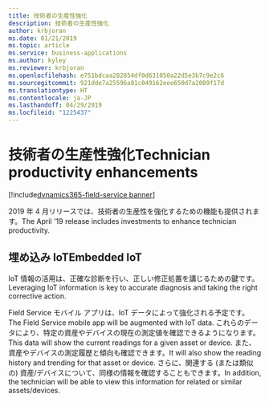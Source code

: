 ```yaml
---
title: 技術者の生産性強化
description: 技術者の生産性強化
author: krbjoran
ms.date: 01/21/2019
ms.topic: article
ms.service: business-applications
ms.author: kyley
ms.reviewer: krbjoran
ms.openlocfilehash: e751bdcaa282854df0d631050a22d5e3b7c9e2c6
ms.sourcegitcommit: 921dde7a25596a81c049162eee650d7a2009f17d
ms.translationtype: HT
ms.contentlocale: ja-JP
ms.lasthandoff: 04/29/2019
ms.locfileid: "1225437"
---
```

#  <a name="technician-productivity-enhancements"></a><span data-ttu-id="d6cfa-103">技術者の生産性強化</span><span class="sxs-lookup"><span data-stu-id="d6cfa-103">Technician productivity enhancements</span></span>
[!include[dynamics365-field-service banner](../../includes/dynamics365-field-service.md)]

<span data-ttu-id="d6cfa-104">2019 年 4 月リリースでは、技術者の生産性を強化するための機能も提供されます。</span><span class="sxs-lookup"><span data-stu-id="d6cfa-104">The April '19 release includes investments to enhance technician productivity.</span></span>

## <a name="embedded-iot"></a><span data-ttu-id="d6cfa-105">埋め込み IoT</span><span class="sxs-lookup"><span data-stu-id="d6cfa-105">Embedded IoT</span></span>
<span data-ttu-id="d6cfa-106">IoT 情報の活用は、正確な診断を行い、正しい修正処置を講じるための鍵です。</span><span class="sxs-lookup"><span data-stu-id="d6cfa-106">Leveraging IoT information is key to accurate diagnosis and taking the right corrective action.</span></span>

<span data-ttu-id="d6cfa-107">Field Service モバイル アプリは、IoT データによって強化される予定です。</span><span class="sxs-lookup"><span data-stu-id="d6cfa-107">The Field Service mobile app will be augmented with IoT data.</span></span> <span data-ttu-id="d6cfa-108">これらのデータにより、特定の資産やデバイスの現在の測定値を確認できるようになります。</span><span class="sxs-lookup"><span data-stu-id="d6cfa-108">This data will show the current readings for a given asset or device.</span></span> <span data-ttu-id="d6cfa-109">また、資産やデバイスの測定履歴と傾向も確認できます。</span><span class="sxs-lookup"><span data-stu-id="d6cfa-109">It will also show the reading history and trending for that asset or device.</span></span> <span data-ttu-id="d6cfa-110">さらに、関連する (または類似の) 資産/デバイスについて、同様の情報を確認することもできます。</span><span class="sxs-lookup"><span data-stu-id="d6cfa-110">In addition, the technician will be able to view this information for related or similar assets/devices.</span></span>
